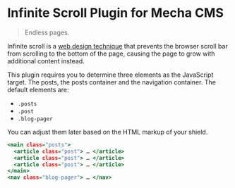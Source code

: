 Infinite Scroll Plugin for Mecha CMS
====================================

> Endless pages.

Infinite scroll is a [web design technique](https://en.wiktionary.org/wiki/infinite_scroll) that prevents the browser scroll bar from scrolling to the bottom of the page, causing the page to grow with additional content instead.

This plugin requires you to determine three elements as the JavaScript target. The posts, the posts container and the navigation container. The default elements are:

 - `.posts`
 - `.post`
 - `.blog-pager`

You can adjust them later based on the HTML markup of your shield.

~~~ .html
<main class="posts">
  <article class="post"> … </article>
  <article class="post"> … </article>
  <article class="post"> … </article>
</main>
<nav class="blog-pager"> … </nav>
~~~